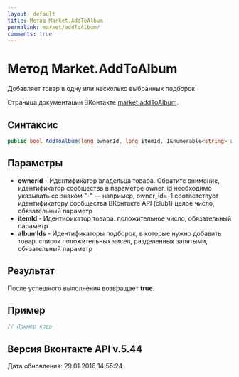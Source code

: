 ```yaml
---
layout: default
title: Метод Market.AddToAlbum
permalink: market/addToAlbum/
comments: true
---
```

# Метод Market.AddToAlbum
Добавляет товар в одну или несколько выбранных подборок.

Страница документации ВКонтакте [market.addToAlbum](https://vk.com/dev/market.addToAlbum).
## Синтаксис
``` csharp
public bool AddToAlbum(long ownerId, long itemId, IEnumerable<string> albumIds)
```

## Параметры
+ **ownerId** - Идентификатор владельца товара. 
Обратите внимание, идентификатор сообщества в параметре owner_id необходимо указывать со знаком "-" — например, owner_id=-1 соответствует идентификатору сообщества ВКонтакте API (club1)  целое число, обязательный параметр
+ **itemId** - Идентификатор товара. положительное число, обязательный параметр
+ **albumIds** - Идентификаторы подборок, в которые нужно добавить товар. список положительных чисел, разделенных запятыми, обязательный параметр

## Результат
После успешного выполнения возвращает **true**.

## Пример
``` csharp
// Пример кода
```

## Версия Вконтакте API v.5.44
Дата обновления: 29.01.2016 14:55:24

